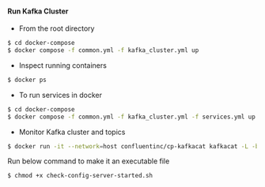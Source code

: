 #### Run Kafka Cluster

- From the root directory
```bash
$ cd docker-compose
$ docker compose -f common.yml -f kafka_cluster.yml up
```

- Inspect running containers
```bash
$ docker ps
```

- To run services in docker
```bash
$ cd docker-compose
$ docker compose -f common.yml -f kafka_cluster.yml -f services.yml up
```

- Monitor Kafka cluster and topics
```bash
$ docker run -it --network=host confluentinc/cp-kafkacat kafkacat -L -b localhost:19092
```

Run below command to make it an executable file
```bash
$ chmod +x check-config-server-started.sh
```